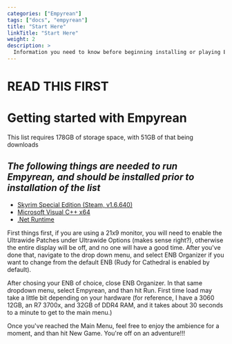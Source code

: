 ```yaml
---
categories: ["Empyrean"]
tags: ["docs", "empyrean"] 
title: "Start Here"
linkTitle: "Start Here"
weight: 2
description: >
  Information you need to know before beginning installing or playing Empyrean.
---
```


# **READ THIS FIRST**


# Getting started with Empyrean

This list requires 178GB of storage space, with 51GB of that being downloads

## _The following things are needed to run Empyrean, and should be installed prior to installation of the list_
- [Skyrim Special Edition (Steam, v1.6.640)](https://store.steampowered.com/app/489830/The_Elder_Scrolls_V_Skyrim_Special_Edition/)
- [Microsoft Visual C++ x64](https://aka.ms/vs/16/release/vc_redist.x64.exe)
- [.Net Runtime](https://dotnet.microsoft.com/en-us/download/dotnet/5.0/runtime)

First things first, if you are using a 21x9 monitor, you will need to enable the Ultrawide Patches under Ultrawide Options (makes sense right?), otherwise the entire display will be off, and no one will have a good time. After you've done that, navigate to the drop down menu, and select ENB Organizer
if you want to change from the default ENB (Rudy for Cathedral is enabled by default).

After chosing your ENB of choice, close ENB Organizer. In that same dropdown menu, select Empyrean, and than hit Run. First time load may take a little bit depending on your hardware (for reference, I have a 3060 12GB, an R7 3700x, and 32GB of DDR4 RAM, 
and it takes about 30 seconds to a minute to get to the main menu.)

Once you've reached the Main Menu, feel free to enjoy the ambience for a moment, and than hit New Game. You're off on an adventure!!!
